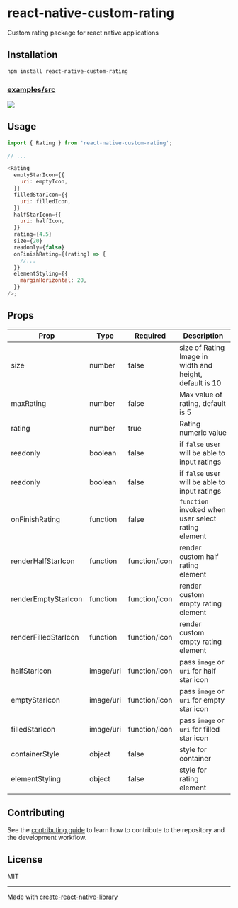# react-native-custom-rating

Custom rating package for react native applications

## Installation

```sh
npm install react-native-custom-rating
```

### [examples/src](https://github.com/Chandravardhan8998/react-native-custom-rating/blob/master/example/src)

![](https://i.imgur.com/05fzzAy.gif)

## Usage

```js
import { Rating } from 'react-native-custom-rating';

// ...

<Rating
  emptyStarIcon={{
    uri: emptyIcon,
  }}
  filledStarIcon={{
    uri: filledIcon,
  }}
  halfStarIcon={{
    uri: halfIcon,
  }}
  rating={4.5}
  size={20}
  readonly={false}
  onFinishRating={(rating) => {
    //...
  }}
  elementStyling={{
    marginHorizontal: 20,
  }}
/>;
```

## Props

| Prop                 | Type      | Required      | Description                                             |
| -------------------- | --------- | ------------- | ------------------------------------------------------- |
| size                 | number    | false         | size of Rating Image in width and height, default is 10 |
| maxRating            | number    | false         | Max value of rating, default is 5                       |
| rating               | number    | true          | Rating numeric value                                    |
| readonly             | boolean   | false         | if `false` user will be able to input ratings           |
| readonly             | boolean   | false         | if `false` user will be able to input ratings           |
| onFinishRating       | function  | false         | `function` invoked when user select rating element      |
| renderHalfStarIcon   | function  | function/icon | render custom half rating element                       |
| renderEmptyStarIcon  | function  | function/icon | render custom empty rating element                      |
| renderFilledStarIcon | function  | function/icon | render custom empty rating element                      |
| halfStarIcon         | image/uri | function/icon | pass `image` or `uri` for half star icon                |
| emptyStarIcon        | image/uri | function/icon | pass `image` or `uri` for empty star icon               |
| filledStarIcon       | image/uri | function/icon | pass `image` or `uri` for filled star icon              |
| containerStyle       | object    | false         | style for container                                     |
| elementStyling       | object    | false         | style for rating element                                |

## Contributing

See the [contributing guide](CONTRIBUTING.md) to learn how to contribute to the repository and the development workflow.

## License

MIT

---

Made with [create-react-native-library](https://github.com/callstack/react-native-builder-bob)
